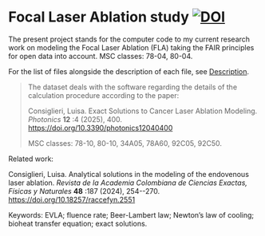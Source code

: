 # Focal Laser Ablation study [![DOI](https://zenodo.org/badge/915730068.svg)](https://doi.org/10.5281/zenodo.14993809)

The present project stands for the computer code to my current research work on modeling the Focal Laser Ablation (FLA)
taking the FAIR principles for open data into account. MSC classes: 78-04, 80-04.

For the list of files alongside the description of each file, see [Description](Description).

> The dataset deals with the software regarding the details of the calculation procedure according to the paper:
> 
> Consiglieri, Luisa. Exact Solutions to Cancer Laser Ablation Modeling. *Photonics* **12** :4 (2025), 400. <https://doi.org/10.3390/photonics12040400>
>
> MSC classes: 78-10, 80-10, 34A05, 78A60, 92C05, 92C50.

Related work: 

Consiglieri, Luisa. Analytical solutions in the modeling of the endovenous laser ablation.
*Revista de la Academia Colombiana de Ciencias Exactas, Físicas y Naturales* **48** :187 (2024), 254--270. <https://doi.org/10.18257/raccefyn.2551>

Keywords: EVLA; fluence rate; Beer-Lambert law; Newton’s law of cooling; bioheat transfer equation; exact solutions.
